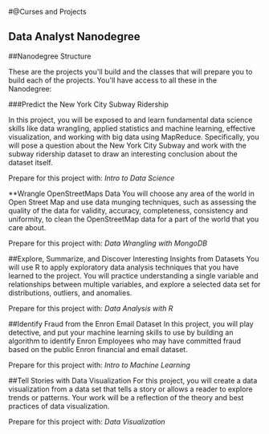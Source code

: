 #@Curses and Projects
## Data Analyst Nanodegree

##Nanodegree Structure

These are the projects you'll build and the classes that will prepare you to build each of the projects. You'll have access to all these in the Nanodegree:

###Predict the New York City Subway Ridership

In this project, you will be exposed to and learn fundamental data science skills like data wrangling, applied statistics and machine learning, effective visualization, and working with big data using MapReduce. Specifically, you will pose a question about the New York City Subway and work with the subway ridership dataset to draw an interesting conclusion about the dataset itself.

Prepare for this project with: *Intro to Data Science*

**Wrangle OpenStreetMaps Data 
You will choose any area of the world in Open Street Map and use data munging techniques, such as assessing the quality of the data for validity, accuracy, completeness, consistency and uniformity, to clean the OpenStreetMap data for a part of the world that you care about.

Prepare for this project with: *Data Wrangling with MongoDB*

##Explore, Summarize, and Discover Interesting Insights from Datasets 
You will use R to apply exploratory data analysis techniques that you have learned to the project. You will practice understanding a single variable and relationships between multiple variables, and explore a selected data set for distributions, outliers, and anomalies.

Prepare for this project with: *Data Analysis with R*

##Identify Fraud from the Enron Email Dataset 
In this project, you will play detective, and put your machine learning skills to use by building an algorithm to identify Enron Employees who may have committed fraud based on the public Enron financial and email dataset.

Prepare for this project with: *Intro to Machine Learning*

##Tell Stories with Data Visualization 
For this project, you will create a data visualization from a data set that tells a story or allows a reader to explore trends or patterns. Your work will be a reflection of the theory and best practices of data visualization.

Prepare for this project with: *Data Visualization*
